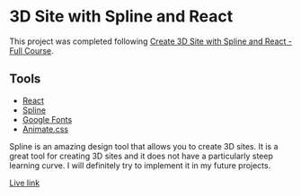 # 3D Site with Spline and React

This project was completed following [Create 3D Site with Spline and React - Full Course](https://www.youtube.com/watch?v=EJxeMbDTkVI).

## Tools

- [React](https://reactjs.org/)
- [Spline](https://spline.design/)
- [Google Fonts](https://fonts.google.com/)
- [Animate.css](https://animate.style/)

Spline is an amazing design tool that allows you to create 3D sites. It is a great tool for creating 3D sites and it does not have a particularly steep learning curve. I will definitely try to implement it in my future projects.

[Live link](https://nikolai-chernolutskii.github.io/reactjs_3dspline/)
